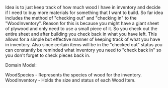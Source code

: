 Idea is to just keep track of how much wood I have in inventory and decide if I need to buy more materials for
something that I want to build. So far idea includes the method of "checking out" and "checking in" to the
"WoodInventory". Reason for this is because you might have a giant sheet of plywood and only need to use a small
piece of it. So you check out the entire sheet and after building you check back in what you have left. This allows
for a simple but effective manner of keeping track of what you have in inventory. Also since certain items will be in
 the "checked out" status you can constantly be reminded what inventory you need to "check back in" so you don't
 forget to check pieces back in.

Domain Model:

WoodSpecies - Represents the species of wood for the inventory.
WoodInventory - Holds the size and status of each Wood Item.